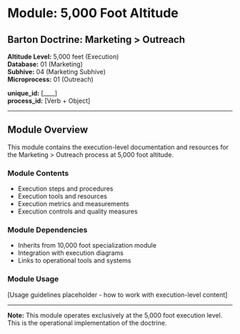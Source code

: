 # Module: 5,000 Foot Altitude

## Barton Doctrine: Marketing > Outreach

**Altitude Level:** 5,000 feet (Execution)  
**Database:** 01 (Marketing)  
**Subhive:** 04 (Marketing Subhive)  
**Microprocess:** 01 (Outreach)

**unique_id:** [____]  
**process_id:** [Verb + Object]

---

## Module Overview

This module contains the execution-level documentation and resources for the Marketing > Outreach process at 5,000 foot altitude.

### Module Contents

- Execution steps and procedures
- Execution tools and resources
- Execution metrics and measurements
- Execution controls and quality measures

### Module Dependencies

- Inherits from 10,000 foot specialization module
- Integration with execution diagrams
- Links to operational tools and systems

### Module Usage

[Usage guidelines placeholder - how to work with execution-level content]

---

**Note:** This module operates exclusively at the 5,000 foot execution level. This is the operational implementation of the doctrine.